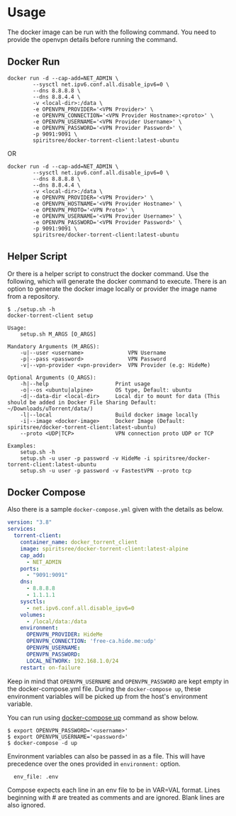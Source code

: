 # Usage

The docker image can be run with the following command. You need to provide the openvpn details before running the command.

## Docker Run

```
docker run -d --cap-add=NET_ADMIN \
        --sysctl net.ipv6.conf.all.disable_ipv6=0 \
        --dns 8.8.8.8 \
        --dns 8.8.4.4 \
        -v <local-dir>:/data \
        -e OPENVPN_PROVIDER='<VPN Provider>' \
        -e OPENVPN_CONNECTION='<VPN Provider Hostname>:<proto>' \
        -e OPENVPN_USERNAME='<VPN Provider Username>' \
        -e OPENVPN_PASSWORD='<VPN Provider Password>' \
        -p 9091:9091 \
        spiritsree/docker-torrent-client:latest-ubuntu
```

OR

```
docker run -d --cap-add=NET_ADMIN \
        --sysctl net.ipv6.conf.all.disable_ipv6=0 \
        --dns 8.8.8.8 \
        --dns 8.8.4.4 \
        -v <local-dir>:/data \
        -e OPENVPN_PROVIDER='<VPN Provider>' \
        -e OPENVPN_HOSTNAME='<VPN Provider Hostname>' \
        -e OPENVPN_PROTO='<VPN Proto>' \
        -e OPENVPN_USERNAME='<VPN Provider Username>' \
        -e OPENVPN_PASSWORD='<VPN Provider Password>' \
        -p 9091:9091 \
        spiritsree/docker-torrent-client:latest-ubuntu
```

## Helper Script

Or there is a helper script to construct the docker command. Use the following, which will generate the docker command to execute. There is an option to generate the docker image locally or provider the image name from a repository.

```
$ ./setup.sh -h
docker-torrent-client setup

Usage:
    setup.sh M_ARGS [O_ARGS]

Mandatory Arguments (M_ARGS):
    -u|--user <username>              VPN Username
    -p|--pass <password>              VPN Password
    -v|--vpn-provider <vpn-provider>  VPN Provider (e.g: HideMe)

Optional Arguments (O_ARGS):
    -h|--help                     Print usage
    -o|--os <ubuntu|alpine>       OS type, Default: ubuntu
    -d|--data-dir <local-dir>     Local dir to mount for data (This should be added in Docker File Sharing Default: ~/Downloads/uTorrent/data/)
    -l|--local                    Build docker image locally
    -i|--image <docker-image>     Docker Image (Default: spiritsree/docker-torrent-client:latest-ubuntu)
    --proto <UDP|TCP>             VPN connection proto UDP or TCP

Examples:
    setup.sh -h
    setup.sh -u user -p password -v HideMe -i spiritsree/docker-torrent-client:latest-ubuntu
    setup.sh -u user -p password -v FastestVPN --proto tcp
```

## Docker Compose

Also there is a sample `docker-compose.yml` given with the details as below.

```yml
version: "3.8"
services:
  torrent-client:
    container_name: docker_torrent_client
    image: spiritsree/docker-torrent-client:latest-alpine
    cap_add:
      - NET_ADMIN
    ports:
      - "9091:9091"
    dns:
      - 8.8.8.8
      - 1.1.1.1
    sysctls:
      - net.ipv6.conf.all.disable_ipv6=0
    volumes:
      - /local/data:/data
    environment:
      OPENVPN_PROVIDER: HideMe
      OPENVPN_CONNECTION: 'free-ca.hide.me:udp'
      OPENVPN_USERNAME:
      OPENVPN_PASSWORD:
      LOCAL_NETWORK: 192.168.1.0/24
    restart: on-failure
```

Keep in mind that `OPENVPN_USERNAME` and `OPENVPN_PASSWORD` are kept empty in the docker-compose.yml file. During the `docker-compose up`, these environment variables will be picked up from the host's environment variable.

You can run using [docker-compose up](https://docs.docker.com/compose/reference/up/) command as show below.

```
$ export OPENVPN_PASSWORD='<username>'
$ export OPENVPN_USERNAME='<password>'
$ docker-compose -d up
```

Environment variables can also be passed in as a file. This will have precedence over the ones provided in `environment:` option.

```
  env_file: .env
```

Compose expects each line in an env file to be in VAR=VAL format. Lines beginning with # are treated as comments and are ignored. Blank lines are also ignored.
